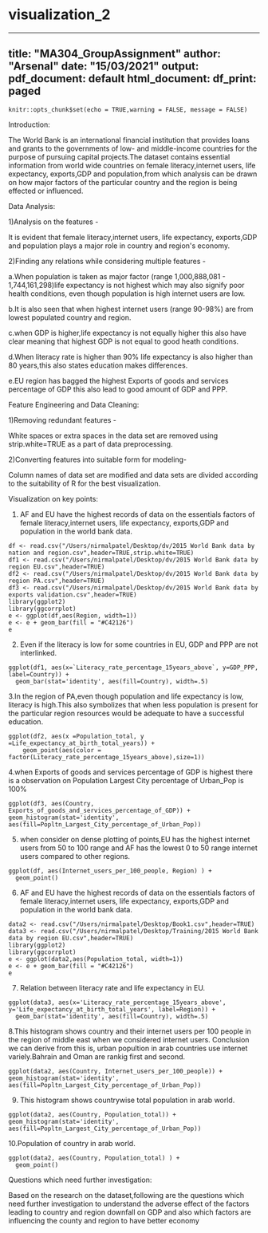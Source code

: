 # visualization_2

---
title: "MA304_GroupAssignment"
author: "Arsenal"
date: "15/03/2021"
output:
  pdf_document: default
  html_document:
    df_print: paged
---

```{r setup, include=FALSE}
knitr::opts_chunk$set(echo = TRUE,warning = FALSE, message = FALSE)
```

Introduction:

The World Bank is an international financial institution that provides loans and grants to the governments of low- and middle-income countries for the purpose of pursuing capital projects.The dataset contains essential information from world wide countries on female literacy,internet users, life expectancy, exports,GDP and population,from which analysis can be drawn on how major factors of the particular country and the region is being effected or influenced.



Data Analysis:

1)Analysis on the features -

It is evident that  female literacy,internet users, life expectancy, exports,GDP and population plays a major role in country and region's economy.

2)Finding any relations while considering multiple features -

a.When population is taken as major factor (range 1,000,888,081 - 1,744,161,298)life expectancy is not highest which may also signify poor health conditions, even though population is high internet users are low.

b.It is also seen that when highest internet users (range 90-98%) are from lowest populated country and region.

c.when GDP is higher,life expectancy is not equally higher this also have clear meaning that highest GDP is not equal to good heath conditions.

d.When literacy rate is higher than 90% life expectancy is also higher than 80 years,this also states education makes differences.

e.EU region has bagged the highest Exports of goods and services percentage of GDP this also lead to good amount of GDP and PPP.



Feature Engineering and Data Cleaning:


1)Removing redundant features -

White spaces or extra spaces in the data set are removed using strip.white=TRUE as a part of data preprocessing.

2)Converting features into suitable form for modeling-

Column names of data set are modified and data sets are divided according to the suitability of R for the best visualization.

Visualization on key points:

1. AF and EU have the highest records of data on the essentials factors of female literacy,internet users, life expectancy, exports,GDP and population in the world bank data. 

```{r loaddata,echo=FALSE, include=TRUE}
df <- read.csv("/Users/nirmalpatel/Desktop/dv/2015 World Bank data by nation and region.csv",header=TRUE,strip.white=TRUE)
df1 <- read.csv("/Users/nirmalpatel/Desktop/dv/2015 World Bank data by region EU.csv",header=TRUE)
df2 <- read.csv("/Users/nirmalpatel/Desktop/dv/2015 World Bank data by region PA.csv",header=TRUE)
df3 <- read.csv("/Users/nirmalpatel/Desktop/dv/2015 World Bank data by exports validation.csv",header=TRUE)
library(ggplot2)
library(ggcorrplot)
e <- ggplot(df,aes(Region, width=1))
e <- e + geom_bar(fill = "#C42126")
e

```

2. Even if the literacy is low for some countries in EU, GDP and PPP are not interlinked.

```{r, echo=FALSE}
ggplot(df1, aes(x=`Literacy_rate_percentage_15years_above`, y=GDP_PPP, label=Country)) + 
  geom_bar(stat='identity', aes(fill=Country), width=.5)
```

3.In the region of PA,even though population and life expectancy is low, literacy is high.This also symbolizes that when less population is present for the particular region resources would be adequate to have a successful education.

```{r, echo=FALSE}
ggplot(df2, aes(x =Population_total, y =Life_expectancy_at_birth_total_years)) +
    geom_point(aes(color = factor(Literacy_rate_percentage_15years_above),size=1))

```

4.when Exports of goods and services percentage of GDP is highest there is a observation on Population Largest City percentage of Urban_Pop is 100%

```{r, echo=FALSE}
ggplot(df3, aes(Country, Exports_of_goods_and_services_percentage_of_GDP)) +
geom_histogram(stat='identity', aes(fill=Popltn_Largest_City_percentage_of_Urban_Pop))
```

5. when consider on dense plotting of points,EU has the highest internet users from 50 to 100 range and AF has the lowest 0 to 50 range internet users compared to other regions.

```{r, echo=FALSE}
ggplot(df, aes(Internet_users_per_100_people, Region) ) +
  geom_point()
```

6.  AF and EU have the highest records of data on the essentials factors of female literacy,internet users, life expectancy, exports,GDP and population in the world bank data. 
 
```{r loaddata,echo=FALSE, include=TRUE}
data2 <- read.csv("/Users/nirmalpatel/Desktop/Book1.csv",header=TRUE)
data3 <- read.csv("/Users/nirmalpatel/Desktop/Training/2015 World Bank data by region EU.csv",header=TRUE)
library(ggplot2)
library(ggcorrplot)
e <- ggplot(data2,aes(Population_total, width=1))
e <- e + geom_bar(fill = "#C42126")
e

```

7. Relation between literacy rate and life expectancy in EU.

```{r, echo=FALSE}
ggplot(data3, aes(x='Literacy_rate_percentage_15years_above', y='Life_expectancy_at_birth_total_years', label=Region)) + 
  geom_bar(stat='identity', aes(fill=Country), width=.5)
```

8.This histogram shows country and their internet users per 100 people in the region of middle east when we considered internet users. Conclusion we can derive from this is, urban popultion in arab countries use internet variely.Bahrain and Oman are rankig first and second.  

```{r, echo=FALSE}
ggplot(data2, aes(Country, Internet_users_per_100_people)) +
geom_histogram(stat='identity', aes(fill=Popltn_Largest_City_percentage_of_Urban_Pop))
```

9. This histogram shows countrywise total population in arab world.

```{r, echo=FALSE}
ggplot(data2, aes(Country, Population_total)) +
geom_histogram(stat='identity', aes(fill=Popltn_Largest_City_percentage_of_Urban_Pop))
```

10.Population of country in arab world.

```{r, echo=FALSE}
ggplot(data2, aes(Country, Population_total) ) +
  geom_point()
```
Questions which need further investigation:

Based on the research on the dataset,following are the questions which need further investigation to understand the adverse effect of the factors leading to country and region downfall on GDP and also which factors are influencing the county and region to have better economy
